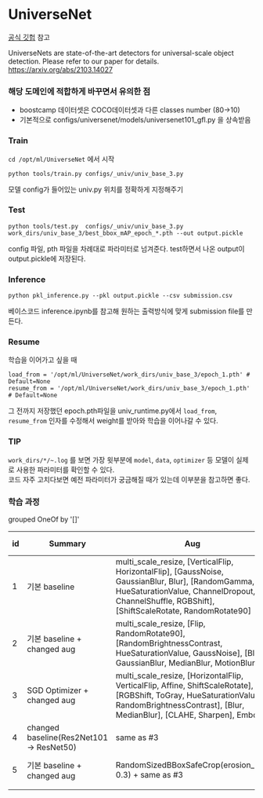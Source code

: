 # UniverseNet 

[공식 깃헙](https://github.com/shinya7y/UniverseNet) 참고 

UniverseNets are state-of-the-art detectors for universal-scale object detection. 
Please refer to our paper for details. https://arxiv.org/abs/2103.14027


### 해당 도메인에 적합하게 바꾸면서 유의한 점 
- boostcamp 데이터셋은 COCO데이터셋과 다른 classes number (80->10)
- 기본적으로 configs/universenet/models/universenet101_gfl.py 을 상속받음


### Train 
`cd /opt/ml/UniverseNet` 에서 시작 

```
python tools/train.py configs/_univ/univ_base_3.py 
```
모델 config가 들어있는 univ.py 위치를 정확하게 지정해주기 


### Test

```
python tools/test.py  configs/_univ/univ_base_3.py  work_dirs/univ_base_3/best_bbox_mAP_epoch_*.pth --out output.pickle 
```
config 파일, pth 파일을 차례대로 파라미터로 넘겨준다. 
test하면서 나온 output이 output.pickle에 저장된다.


### Inference
```
python pkl_inference.py --pkl output.pickle --csv submission.csv
```

베이스코드 inference.ipynb를 참고해 원하는 출력방식에 맞게 submission file를 만든다. 


### Resume 
학습을 이어가고 싶을 때 
```
load_from = '/opt/ml/UniverseNet/work_dirs/univ_base_3/epoch_1.pth' # Default=None
resume_from = '/opt/ml/UniverseNet/work_dirs/univ_base_3/epoch_1.pth' # Default=None
```
그 전까지 저장했던 epoch.pth파일을 univ_runtime.py에서 `load_from`, `resume_from` 인자를 수정해서 weight를 받아와 학습을 이어나갈 수 있다. 

### TIP
`work_dirs/*/~.log` 를 보면 가장 윗부분에 `model`, `data`, `optimizer` 등 모델이 실제로 사용한 파라미터를 확인할 수 있다. \
코드 자주 고치다보면 예전 파라미터가 궁금해질 때가 있는데 이부분을 참고하면 좋다. 

### 학습 과정 
grouped OneOf by '[]'

| id | Summary | Aug | va | test mAP |
| --- | --- | --- | --- | --- |
| 1 | 기본 baseline  | multi_scale_resize, [VerticalFlip, HorizontalFlip], [GaussNoise, GaussianBlur, Blur], [RandomGamma, HueSaturationValue, ChannelDropout, ChannelShuffle, RGBShift], [ShiftScaleRotate, RandomRotate90] | fold 1  | 0.6128 |
| 2 | 기본 baseline + changed aug | multi_scale_resize, [Flip, RandomRotate90], [RandomBrightnessContrast, HueSaturationValue, GaussNoise], [Blur, GaussianBlur, MedianBlur, MotionBlur] | fold 3 |  |
| 3 | SGD Optimizer + changed aug | multi_scale_resize, [HorizontalFlip, VerticalFlip, Affine, ShiftScaleRotate], [RGBShift, ToGray, HueSaturationValue, RandomBrightnessContrast], [Blur, MedianBlur], [CLAHE, Sharpen], Emboss | fold 4  | 0.6231 |
| 4 | changed baseline(Res2Net101 → ResNet50) | same as #3  | fold 5 | bad graph  |
| 5 | 기본 baseline + changed aug  | RandomSizedBBoxSafeCrop(erosion_rate 0.3) + same as #3 | fold 5  | little bad graph |
|  |  |  |  |  |

